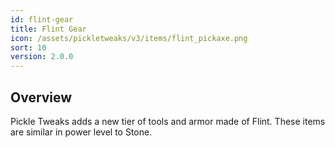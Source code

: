 ```yaml
---
id: flint-gear
title: Flint Gear
icon: /assets/pickletweaks/v3/items/flint_pickaxe.png
sort: 10
version: 2.0.0
---
```


## Overview

Pickle Tweaks adds a new tier of tools and armor made of Flint. These items are similar in power level to Stone.
